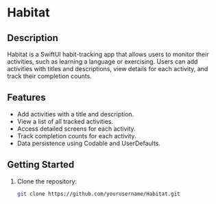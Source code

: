 # Habitat

## Description

Habitat is a SwiftUI habit-tracking app that allows users to monitor their activities, such as learning a language or exercising. Users can add activities with titles and descriptions, view details for each activity, and track their completion counts.

## Features

- Add activities with a title and description.
- View a list of all tracked activities.
- Access detailed screens for each activity.
- Track completion counts for each activity.
- Data persistence using Codable and UserDefaults.

## Getting Started

1. Clone the repository:
   ```bash
   git clone https://github.com/yourusername/Habitat.git
